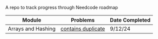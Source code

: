 A repo to track progress through Needcode roadmap

| Module             | Problems                                                                            | Date Completed |
| ------------------ | ----------------------------------------------------------------------------------- | -------------- |
| Arrays and Hashing | [contains duplicate](https://leetcode.com/problems/contains-duplicate/description/) | 9/12/24        |
